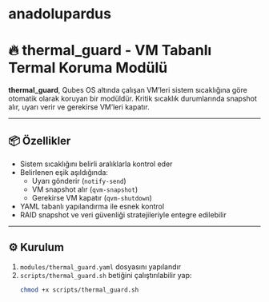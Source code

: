 # anadolupardus
# 🔥 thermal_guard - VM Tabanlı Termal Koruma Modülü

**thermal_guard**, Qubes OS altında çalışan VM’leri sistem sıcaklığına göre otomatik olarak koruyan bir modüldür. Kritik sıcaklık durumlarında snapshot alır, uyarı verir ve gerekirse VM’leri kapatır.

---

## 📦 Özellikler

- Sistem sıcaklığını belirli aralıklarla kontrol eder  
- Belirlenen eşik aşıldığında:
  - Uyarı gönderir (`notify-send`)
  - VM snapshot alır (`qvm-snapshot`)
  - Gerekirse VM kapatır (`qvm-shutdown`)  
- YAML tabanlı yapılandırma ile esnek kontrol  
- RAID snapshot ve veri güvenliği stratejileriyle entegre edilebilir

---

## ⚙️ Kurulum

1. `modules/thermal_guard.yaml` dosyasını yapılandır  
2. `scripts/thermal_guard.sh` betiğini çalıştırılabilir yap:
   ```bash
   chmod +x scripts/thermal_guard.sh
